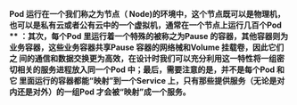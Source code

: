 **Pod 运行在一个我们称之为节点（ Node)的环境中，这个节点既可以是物理机，也可以是私有云或者公有云中的一个虚拟机，通常在一个节点上运行几百个Pod **
：其次，每个Pod 里运行着一个特殊的被称之为Pause 的容器，其他容器则为业务容器，这些业务容器共享Pause 容器的网络械和Volume 挂载卷，因此它们之
间的通信和数据交换更为高效，在设计时我们可以充分利用这一特性将一组密切相关的服务进程放入同一个Pod 中；最后，需要注意的是，并不是每个Pod 和它
里面运行的容器都能“映射”到一个Service 上，只有那些提供服务（无论是对内还是对外）的一组Pod 才会被“映射”成一个服务。**
